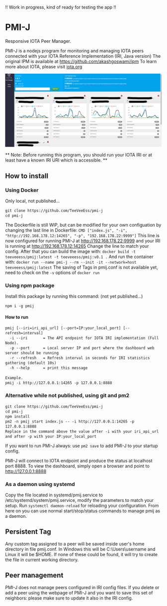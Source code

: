 !! Work in progress, kind of ready for testing the app !!
# PMI-J
Responsive IOTA Peer Manager.

PMI-J is a nodejs program for monitoring and managing IOTA peers connected with your IOTA Reference Implementation (IRI, Java version)
The original IPM is available at https://github.com/akashgoswami/ipm
To learn more about IOTA, please visit [iota.org](https://iota.org)


![pmij snapshot](/public/img/pmij.png)

** Note: Before running this program, you should run your IOTA IRI or at least have a known IRI URI which is accessible. **

## How to install
### Using Docker
Only local, not published...
```
git clone https://github.com/TeeVeeEss/pmi-j
cd pmi-j
```
The Dockerfile is still WIP, but can be modified for your own configuation by changing the last line in Dockerfile:
`CMD ["index.js", "-i", "http://192.168.178.12:14265", "-p", "192.168.178.22:9999"]`
This line is now configured for running PMI-J at http://192.168.178.22:9999 and your IRI is running at http://192.168.178.12:14265
Change the line to match your config. After that you can build the image with:
`docker build -t teeveeess/pmij:latest -t teeveeess/pmij:v0.1 .`
And run the container with:
`docker run --name pmi-j --rm --init -it --network=host teeveeess/pmij:latest`
The saving of Tags in pmij.conf is not available yet, need to check on the `-v` options of `docker run`
### Using npm package
Install this package by running this command: (not yet published...)
```
npm i -g pmij
```
#### How to run
```
pmij [--iri=iri_api_url] [--port=IP:your_local_port] [--refresh=interval]
  -i --iri       = The API endpoint for IOTA IRI implementation (Full Node).
  -p --port      = Local server IP and port where the dashboard web server should be running
  -r --refresh   = Refresh interval in seconds for IRI statistics gathering (default 10s)
  -h --help      = print this message

Example.
pmij -i http://127.0.0.1:14265 -p 127.0.0.1:8888
```
### Alternative while not published, using git and pm2
```
git clone https://github.com/TeeVeeEss/pmi-j
cd pmi-j
npm install
pm2 -n pmij start index.js -- -i http://127.0.0.1:14265 -p 127.0.0.1:8888
Replace in the command above the value after -i with your iri_api_url and after -p with your IP:your_local_port
```
If you want to run PMI-J always: use ``pm2 save`` to add PMI-J to your startup config.

PMI-J will connect to IOTA endpoint and produce the status at localhost port 8888. To view the dashboard, simply open a browser and point to http://127.0.0.1:8888

### As a daemon using systemd
Copy the file located in systemd/pmij.service to /etc/systemd/system/pmij.service, modify the parameters to match your setup.
Run `systemctl daemon-reload` for reloading your configuration. From here on you can use normal start/stop/status commands to manage pmij as a daemon.

## Persistent Tag
Any custom tag assigned to a peer will be saved inside user's home directory in file pmij.conf. In Windows this will be C:\Users\username and Linux it will be $HOME. If none of these could be found, it will try to create the file in current working directory.

## Peer management
PMI-J does not manage peers configured in IRI config files. If you delete or add a peer using the webpage of PMI-J and you want to save this set of neighbors:  please make sure to update it also in the IRI config.
